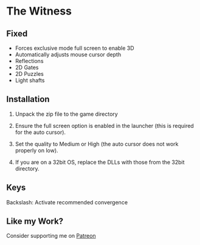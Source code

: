 The Witness
===========

Fixed
-----
- Forces exclusive mode full screen to enable 3D
- Automatically adjusts mouse cursor depth
- Reflections
- 2D Gates
- 2D Puzzles
- Light shafts

Installation
------------
1. Unpack the zip file to the game directory

2. Ensure the full screen option is enabled in the launcher (this is required
   for the auto cursor).

3. Set the quality to Medium or High (the auto cursor does not work properly on
   low).

4. If you are on a 32bit OS, replace the DLLs with those from the 32bit
   directory.

Keys
----
Backslash: Activate recommended convergence

Like my Work?
-------------
Consider supporting me on [Patreon](https://www.patreon.com/DarkStarSword)
